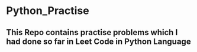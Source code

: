 # Python_Practise
## This Repo contains practise problems which I had done so far in Leet Code in Python Language
